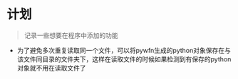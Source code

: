 # 计划
> 记录一些想要在程序中添加的功能

- 为了避免多次重复读取同一个文件，可以将pywfn生成的python对象保存在与该文件同目录的文件夹下，这样在读取文件的时候如果检测到有保存的python对象就不用在读取文件了